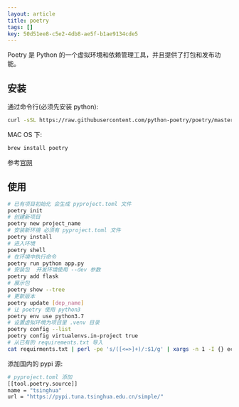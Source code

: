 ```yaml
---
layout: article
title: poetry
tags: []
key: 50d51ee8-c5e2-4db8-ae5f-b1ae9134cde5
---
```


Poetry 是 Python 的一个虚拟环境和依赖管理工具，并且提供了打包和发布功能。

<!--more-->

## 安装

通过命令行(必须先安装 python):

```bash
curl -sSL https://raw.githubusercontent.com/python-poetry/poetry/master/get-poetry.py | python
```

MAC OS 下:

```bash
brew install poetry
```

参考[官网](https://python-poetry.org/docs/)

## 使用

```bash
# 已有项目初始化 会生成 pyproject.toml 文件
poetry init
# 创建新项目
poetry new project_name
# 安装新环境 必须有 pyproject.toml 文件
poetry install
# 进入环境
poetry shell
# 在环境中执行命令
poetry run python app.py
# 安装包  开发环境使用 --dev 参数
poetry add flask
# 展示包
poetry show --tree
# 更新版本
poetry update [dep_name]
# 让 poetry 使用 python3
poetry env use python3.7
# 设置虚拟环境为项目里 .venv 目录
poetry config --list
poetry config virtualenvs.in-project true
# 从已有的 requirements.txt 导入
cat requirments.txt | perl -pe 's/([<=>]+)/:$1/g' | xargs -n 1 -I {} echo "poetry add '{}'"
```

添加国内的 pypi 源:

```bash
# pyproject.toml 添加
[[tool.poetry.source]]
name = "tsinghua"
url = "https://pypi.tuna.tsinghua.edu.cn/simple/"
```
